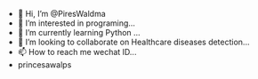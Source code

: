 - 👋 Hi, I’m @PiresWaldma
- 👀 I’m interested in programing...
- 🌱 I’m currently learning Python ...
- 💞️ I’m looking to collaborate on Healthcare diseases detection...
- 📫 How to reach me wechat ID...
- princesawalps

<!---
PiresWaldma/PiresWaldma is a ✨ special ✨ repository because its `README.md` (this file) appears on your GitHub profile.
You can click the Preview link to take a look at your changes.
--->
